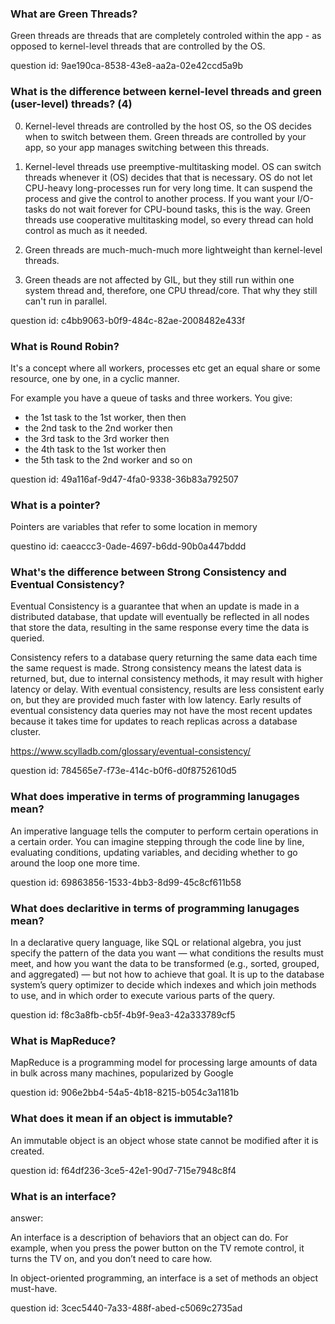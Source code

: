 ### What are Green Threads?

Green threads are threads that are completely 
controled within the app - as opposed to kernel-level threads
that are controlled by the OS.

question id: 9ae190ca-8538-43e8-aa2a-02e42ccd5a9b


### What is the difference between kernel-level threads and green (user-level) threads? (4)

0. Kernel-level threads are controlled by the host OS, so the OS decides when to switch between them.
   Green threads are controlled by your app, so your app manages switching between this threads.
1. Kernel-level threads use preemptive-multitasking model. OS can switch threads whenever it (OS) decides
 that that is necessary. OS do not let 
CPU-heavy long-processes run for very long time. It can suspend the process and give the control
to another process. If you want your I/O-tasks do not wait forever for CPU-bound tasks, this is
the way.
Green threads use cooperative multitasking model, so every thread can hold control as much as it needed.
2. Green threads are much-much-much more lightweight than kernel-level threads.

3. Green theads are not affected by GIL, but they still run within one system thread and, therefore, one CPU thread/core. That why they
still can't run in parallel.

question id: c4bb9063-b0f9-484c-82ae-2008482e433f


### What is Round Robin?

It's a concept where all workers, processes etc get an equal share or some resource, one by one, in a cyclic manner.

For example you have a queue of tasks and three workers. You give:
- the 1st task to the 1st worker, then 
then 
- the 2nd task to the 2nd worker
then 
- the 3rd task to the 3rd worker
then
- the 4th task to the 1st worker
then
- the 5th task to the 2nd worker
and so on

question id: 49a116af-9d47-4fa0-9338-36b83a792507



### What is a pointer?

Pointers are variables that refer to some location in memory

questino id: caeaccc3-0ade-4697-b6dd-90b0a447bddd


### What's the difference between Strong Consistency and Eventual Consistency?

Eventual Consistency is a guarantee that when an update is made in a distributed database, 
that update will eventually be reflected in all nodes that store the data, 
resulting in the same response every time the data is queried.


Consistency refers to a database query returning the same data each time the same request is made. 
Strong consistency means the latest data is returned, but, due to internal consistency methods, 
it may result with higher latency or delay. With eventual consistency, 
results are less consistent early on, but they are provided much faster with low latency. 
Early results of eventual consistency data queries may not have the most recent updates 
because it takes time for updates to reach replicas across a database cluster.

https://www.scylladb.com/glossary/eventual-consistency/

question id: 784565e7-f73e-414c-b0f6-d0f8752610d5


### What does imperative in terms of programming lanugages mean?

An imperative language tells the computer to perform certain operations in a certain
order. You can imagine stepping through the code line by line, evaluating conditions,
updating variables, and deciding whether to go around the loop one more time.

question id: 69863856-1533-4bb3-8d99-45c8cf611b58


### What does declaritive in terms of programming lanugages mean?

In a declarative query language, like SQL or relational algebra, you just specify the
pattern of the data you want — what conditions the results must meet, and how you
want the data to be transformed (e.g., sorted, grouped, and aggregated) — but not how
to achieve that goal. It is up to the database system’s query optimizer to decide which
indexes and which join methods to use, and in which order to execute various parts
of the query.

question id: f8c3a8fb-cb5f-4b9f-9ea3-42a333789cf5


### What is MapReduce?

MapReduce is a programming model for processing large amounts of data in bulk
across many machines, popularized by Google 

question id: 906e2bb4-54a5-4b18-8215-b054c3a1181b


### What does it mean if an object is immutable?

An immutable object is an object whose state cannot be modified after it is created.

question id: f64df236-3ce5-42e1-90d7-715e7948c8f4


### What is an interface?

answer:

An interface is a description of behaviors that an object can do. 
For example, when you press the power button on the TV remote control, 
it turns the TV on, and you don’t need to care how.

In object-oriented programming, an interface is a set of methods an object must-have.

question id: 3cec5440-7a33-488f-abed-c5069c2735ad